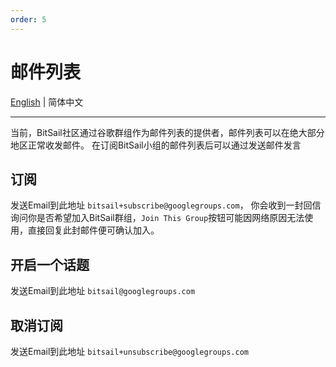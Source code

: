 ```yaml
---
order: 5
---
```


# 邮件列表

[English](../../en/community/mailing.md) | 简体中文

-----

当前，BitSail社区通过谷歌群组作为邮件列表的提供者，邮件列表可以在绝大部分地区正常收发邮件。
在订阅BitSail小组的邮件列表后可以通过发送邮件发言

## 订阅

发送Email到此地址 `bitsail+subscribe@googlegroups.com`，
你会收到一封回信询问你是否希望加入BitSail群组，`Join This Group`按钮可能因网络原因无法使用，直接回复此封邮件便可确认加入。

## 开启一个话题

发送Email到此地址 `bitsail@googlegroups.com`

## 取消订阅

发送Email到此地址 `bitsail+unsubscribe@googlegroups.com`